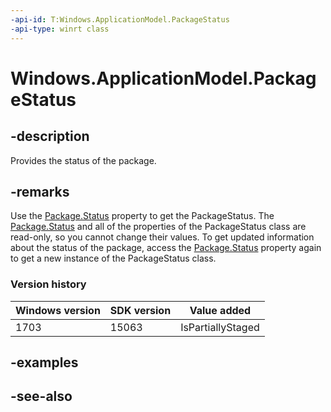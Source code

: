 ```yaml
---
-api-id: T:Windows.ApplicationModel.PackageStatus
-api-type: winrt class
---
```


<!-- Class syntax.
public class PackageStatus : Windows.ApplicationModel.IPackageStatus
-->

# Windows.ApplicationModel.PackageStatus

## -description
Provides the status of the package.

## -remarks
Use the [Package.Status](package_status.md) property to get the PackageStatus. The [Package.Status](package_status.md) and all of the properties of the PackageStatus class are read-only, so you cannot change their values. To get updated information about the status of the package, access the [Package.Status](package_status.md) property again to get a new instance of the PackageStatus class.

### Version history

| Windows version | SDK version | Value added |
| -- | -- | -- |
| 1703 | 15063 | IsPartiallyStaged |

## -examples

## -see-also
